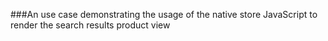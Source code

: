 ###An use case demonstrating the usage of the native store JavaScript to render the search results product view
